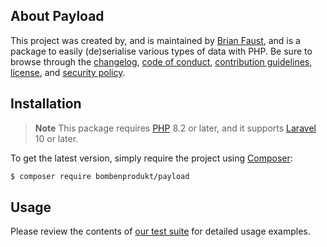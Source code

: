 ## About Payload

This project was created by, and is maintained by [Brian Faust](https://github.com/faustbrian), and is a package to easily (de)serialise various types of data with PHP. Be sure to browse through the [changelog](CHANGELOG.md), [code of conduct](.github/CODE_OF_CONDUCT.md), [contribution guidelines](.github/CONTRIBUTING.md), [license](LICENSE), and [security policy](.github/SECURITY.md).

## Installation

> **Note**
> This package requires [PHP](https://www.php.net/) 8.2 or later, and it supports [Laravel](https://laravel.com/) 10 or later.

To get the latest version, simply require the project using [Composer](https://getcomposer.org/):

```bash
$ composer require bombenprodukt/payload
```

## Usage

Please review the contents of [our test suite](/tests) for detailed usage examples.
